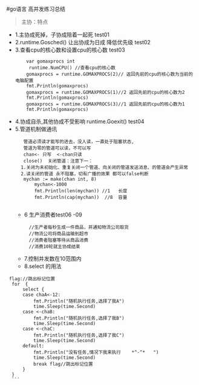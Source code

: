 #go语言 高并发练习总结
> 主协：特点
+ 1.主协成死掉，子协成陪着一起死 test01
+ 2.runtime.Gosched() 让出协成为日成 降低优先级 test02
+ 3.查看cpu的核心数和设置cpu的核心数 test03
    ```
        var gomaxprocs int
         runtime.NumCPU() //查看cpu的核心数
        gomaxprocs = runtime.GOMAXPROCS(2)// 返回先前的cpu的核心数为当前的电脑配置
        fmt.Println(gomaxprocs)
        gomaxprocs = runtime.GOMAXPROCS(1)//2 返回先前的cpu的核心数为2
        fmt.Println(gomaxprocs)
        gomaxprocs = runtime.GOMAXPROCS(3)//1 返回先前的cpu的核心数为1
        fmt.Println(gomaxprocs)
    ```
 + 4.协成自杀,其他协成不受影响 runtime.Goexit() test04
 + 5.管道机制做通讯  
     ```
        管道必须读才能写的进去，没人读，一直处于阻塞状态, 
        管道为零的管道可以读，不可以写  
        chan<- 只写  <-chan只读
        close()  关闭管道：注意下一：
       1.关闭为未初始化、重复关闭一个管道、向关闭的管道发送消息、的管道会产生异常
       2.读关闭的管道 永不阻塞，切有广播的效果 都可以false判断
        mychan := make(chan int, 8)
            mychan<-1000
            fmt.Println(len(mychan)) //1   长度
            fmt.Println(cap(mychan))  //8  容量
        
    ```
   + 6 生产消费者test06 -09
   ```
        //生产者每秒生成一件商品，并通知物流公司取货
        //物流公司将商品运输到超市
        //消费者阻塞等待从商品消费
        //消费10轮就主协成结束
    ```
   + 7.控制并发数在10范围内
   + 8.select 的用法 
  ```
   flag://跳出标记位置
	for  {
		select {
		case chaA<-12:
			fmt.Println("随机执行任务,选择了我A")
			time.Sleep(time.Second)
		case <-chaB:
			fmt.Println("随机执行任务,选择了我B")
			time.Sleep(time.Second)
		case <-chaC:
			fmt.Println("随机执行任务,选择了我C")
			time.Sleep(time.Second)
		default:
			fmt.Println("没有任务,情况下我来执行    *^-^*   ")
			time.Sleep(time.Second)
			break flag//跳出标记位置
		}
	}
    ```
 



 




